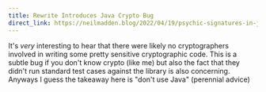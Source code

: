 ```yaml
---
title: Rewrite Introduces Java Crypto Bug
direct_link: https://neilmadden.blog/2022/04/19/psychic-signatures-in-java/
---
```


It's _very_ interesting to hear that there were likely no cryptographers
involved in writing some pretty sensitive cryptographic code. This is a subtle
bug if you don't know crypto (like me) but also the fact that they didn't run
standard test cases against the library is also concerning. Anyways I guess the
takeaway here is "don't use Java" (perennial advice)
